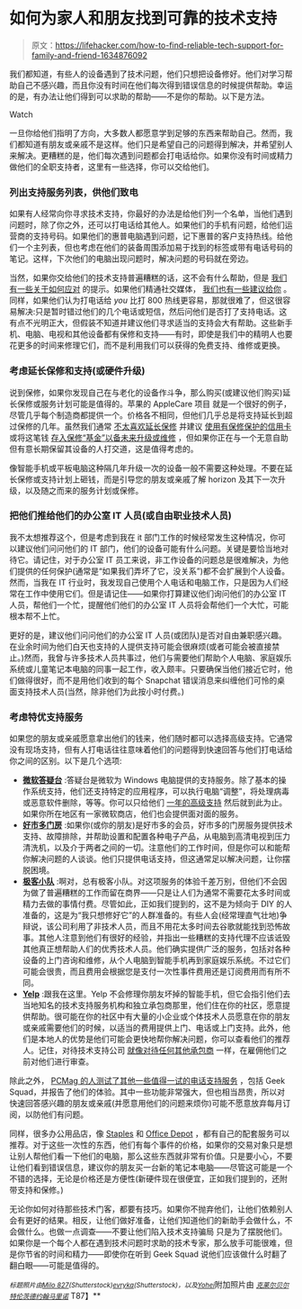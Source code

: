 # 如何为家人和朋友找到可靠的技术支持

> 原文：<https://lifehacker.com/how-to-find-reliable-tech-support-for-family-and-friend-1634876092>

我们都知道，有些人的设备遇到了技术问题，他们只想把设备修好。他们对学习帮助自己不感兴趣，而且你没有时间在他们每次得到错误信息的时候提供帮助。幸运的是，有办法让他们得到可以求助的帮助——不是你的帮助。以下是方法。

Watch

一旦你给他们指明了方向，大多数人都愿意学到足够的东西来帮助自己。然而，我们都知道有朋友或亲戚不是这样。他们只是希望自己的问题得到解决，并希望别人来解决。更糟糕的是，他们每次遇到问题都会打电话给你。如果你没有时间或精力做他们的全职支持者，这里有一些选择，你可以交给他们。

### 列出支持服务列表，供他们致电

如果有人经常向你寻求技术支持，你最好的办法是给他们列一个名单，当他们遇到问题时，除了你之外，还可以打电话给其他人。如果他们的手机有问题，给他们运营商的支持号码。如果他们的惠普电脑遇到问题，记下惠普的客户支持热线。给他们一个主列表，但也考虑在他们的装备周围添加易于找到的标签或带有电话号码的笔记。这样，下次他们的电脑出现问题时，解决问题的号码就在旁边。

当然，如果你交给他们的技术支持普遍糟糕的话，这不会有什么帮助，但是 [我们有一些关于如何应对](https://lifehacker.com/a-step-by-step-guide-to-getting-better-customer-service-5805406) 的提示。如果他们精通社交媒体， [我们也有一些建议给你](http://lifehacker.com/how-to-get-better-customer-service-over-facebook-or-twi-1589204317) 。同样，如果他们认为打电话给 *you* 比打 800 热线更容易，那就很难了，但这很容易解决:只是暂时错过他们的几个电话或短信，然后问他们是否打了支持电话。这有点不光明正大，但假装不知道并建议他们寻求适当的支持会大有帮助。这些新手机、电脑、电视和其他设备都有保修和支持——有时，即使是我们中的精明人也要花更多的时间来修理它们，而不是利用我们可以获得的免费支持、维修或更换。

### 考虑延长保修和支持(或硬件升级)

说到保修，如果你发现自己在与老化的设备作斗争，那么购买(或建议他们购买)延长保修或服务计划可能是值得的。苹果的 AppleCare 项目 就是一个很好的例子，尽管几乎每个制造商都提供一个。价格各不相同，但他们几乎总是将支持延长到超过保修的几年。虽然我们通常 [不太喜欢延长保修](https://lifehacker.com/are-extended-warranties-worth-it-5871487) 并建议 [使用有保修保护的信用卡](http://lifehacker.com/skip-the-extended-warranty-use-a-good-credit-card-inst-5697141) 或将这笔钱 [存入保修“基金”以备未来升级或维修](http://lifehacker.com/create-your-own-extended-warranty-fund-to-self-insure-5369321) ，但如果你正在与一个无意自助但有意长期保留其设备的人打交道，这是值得考虑的。

像智能手机或平板电脑这种隔几年升级一次的设备一般不需要这种处理。不要在延长保修或支持计划上砸钱，而是引导您的朋友或亲戚了解 horizon 及其下一次升级，以及随之而来的服务计划或保修。

### 把他们推给他们的办公室 IT 人员(或自由职业技术人员)

我不太想推荐这个，但是考虑到我在 it 部门工作的时候经常发生这种情况，你可以建议他们问问他们的 IT 部门，他们的设备可能有什么问题。关键是要恰当地对待它。请记住，对于办公室 IT 员工来说，非工作设备的问题总是很难解决，为他们提供的任何保护(通常是“如果我们弄坏了它，没关系”)都不会扩展到个人设备。然而，当我在 IT 行业时，我发现自己使用个人电话和电脑工作，只是因为人们经常在工作中使用它们。但是请记住——如果你打算建议他们询问他们的办公室 IT 人员，帮他们一个忙，提醒他们他们的办公室 IT 人员将会帮他们一个大忙，可能根本帮不上忙。

更好的是，建议他们问问他们的办公室 IT 人员(或团队)是否对自由兼职感兴趣。在业余时间为他们白天也支持的人提供支持可能会很麻烦(或者可能会被直接禁止。)然而，我曾与许多技术人员共事过，他们与需要他们帮助个人电脑、家庭娱乐系统或儿童笔记本电脑的同事一起工作，收入颇丰。只要确保当他们接近它时，他们做得很好，而不是用他们收到的每个 Snapchat 错误消息来纠缠他们可怜的桌面支持技术人员(当然，除非他们为此按小时付费。)

### 考虑特优支持服务

如果您的朋友或亲戚愿意拿出他们的钱来，他们随时都可以选择高级支持。它通常没有现场支持，但有人打电话往往意味着他们的问题得到快速回答与他们打电话给你之间的区别。以下是几个选项:

*   [**微软答疑台**](http://answerdesk.microsoftstore.com/msusa/en-us/answerdesk) :答疑台是微软为 Windows 电脑提供的支持服务。除了基本的操作系统支持，他们还支持特定的应用程序，可以执行电脑“调整”，将处理病毒或恶意软件删除，等等。你可以只给他们 [一年的高级支持](http://answerdesk.microsoftstore.com/msusa/en-us/answerdesk/AssureSoftwareSupportPlan) 然后就到此为止。如果你所在地区有一家微软商店，他们也会提供面对面的服务。
*   [**好市多门房**](http://www.costco.com/concierge.html) :如果你(或你的朋友)是好市多的会员，好市多的门房服务提供技术支持、故障排除，并帮助设置和配置各种电子产品，从电脑到高清电视到压力清洗机，以及介于两者之间的一切。注意他们的工作时间，但是你可以和能帮你解决问题的人谈谈。他们只提供电话支持，但这通常足以解决问题，让你摆脱困境。
*   [**极客小队**](http://www.geeksquad.com/) :啊对，总有极客小队。对这项服务的体验千差万别，但他们不会因为做了普遍糟糕的工作而留在商界——只是让人们为通常不需要花太多时间或精力去做的事情付费。尽管如此，正如我们提到的，这不是为倾向于 DIY 的人准备的，这是为“我只想修好它”的人群准备的。有些人会(经常理直气壮地)争辩说，该公司利用了非技术人员，而且不用花太多时间去谷歌就能找到恐怖故事。其他人注意到他们有很好的经验，并指出一些糟糕的支持代理不应该诋毁其他真正想帮助人们的优秀技术人员。他们确实提供广泛的服务，包括对各种设备的上门咨询和维修，从个人电脑到智能手机再到家庭娱乐系统。不过它们可能会很贵，而且费用会根据您是支付一次性事件费用还是订阅费用而有所不同。
*   [**Yelp**](http://yelp.com/) :跟我在这里。Yelp 不会修理你朋友坏掉的智能手机，但它会指引他们去当地知名的技术支持服务机构和独立承包商那里，他们住在你的社区，愿意提供帮助。很可能在你的社区中有大量的小企业或个体技术人员愿意在你的朋友或亲戚需要他们的时候，以适当的费用提供上门、电话或上门支持。此外，他们是本地人的优势是他们可能会更快地帮你解决问题，你可以查看他们的推荐人。记住，对待技术支持公司 [就像对待任何其他承包商](http://lifehacker.com/how-to-hire-a-contractor-without-getting-hosed-5578353) 一样，在雇佣他们之前对他们进行审查。

除此之外， [PCMag 的人测试了其他一些值得一试的电话支持服务](http://www.pcmag.com/article2/0,2817,2326191,00.asp) ，包括 Geek Squad，并报告了他们的体验。其中一些功能非常强大，但也相当昂贵，所以对快速回答感兴趣的朋友或亲戚(并愿意用他们的问题来烦你)可能不愿意放弃每月订阅，以防他们有问题。

同样，很多办公用品店，像 [Staples](http://staples.com/) 和 [Office Depot](http://officedepot.com/) ，都有自己的配套服务可以推荐。对于这些一次性的东西，他们有每个事件的价格，如果你的交易对象只是想让别人帮他们看一下他们的电脑，那么这些东西就非常有价值。只是要小心，不要让他们看到错误信息，建议你的朋友买一台新的笔记本电脑——尽管这可能是一个不错的选择，无论是价格还是方便性(新硬件现在很便宜，正如我们提到的，还附带支持和保修。)

无论你如何对待那些技术门客，都要有技巧。如果你不抛弃他们，让他们依赖别人会有更好的结果。相反，让他们做好准备，让他们知道他们的新助手会做什么，不会做什么。也做一点调查——不要让他们陷入技术支持骗局 只是为了摆脱他们。如果你是一个每个人都在遇到技术问题时求助的技术专家，那么放手可能很难，但是你节省的时间和精力——即使你在听到 Geek Squad 说他们应该做什么时翻了翻白眼——可能是值得的。

<small>*标题照片由*</small>[<small>*Milo 827*</small>](http://www.shutterstock.com/pic.mhtml?id=92910388&src=id)<small>*(Shutterstock)*</small>[<small>*evryka*</small>](http://www.shutterstock.com/pic.mhtml?id=141000322&src=id)<small>*(Shutterstock)，以及*</small>[<small>*Yohei*</small>](http://www.shutterstock.com/pic.mhtml?id=176869673&src=id)附加照片由 [<small>*克莱尔贝尔*</small>](https://www.flickr.com/photos/southpaw2305/3407597136)<small></small>*[<small>*特伦茨德*</small>](https://www.flickr.com/photos/84335369@N00/6614331209)<small></small>*[<small>*约翰马里诺*</small>](https://www.flickr.com/photos/j26/5572545697) T87】**